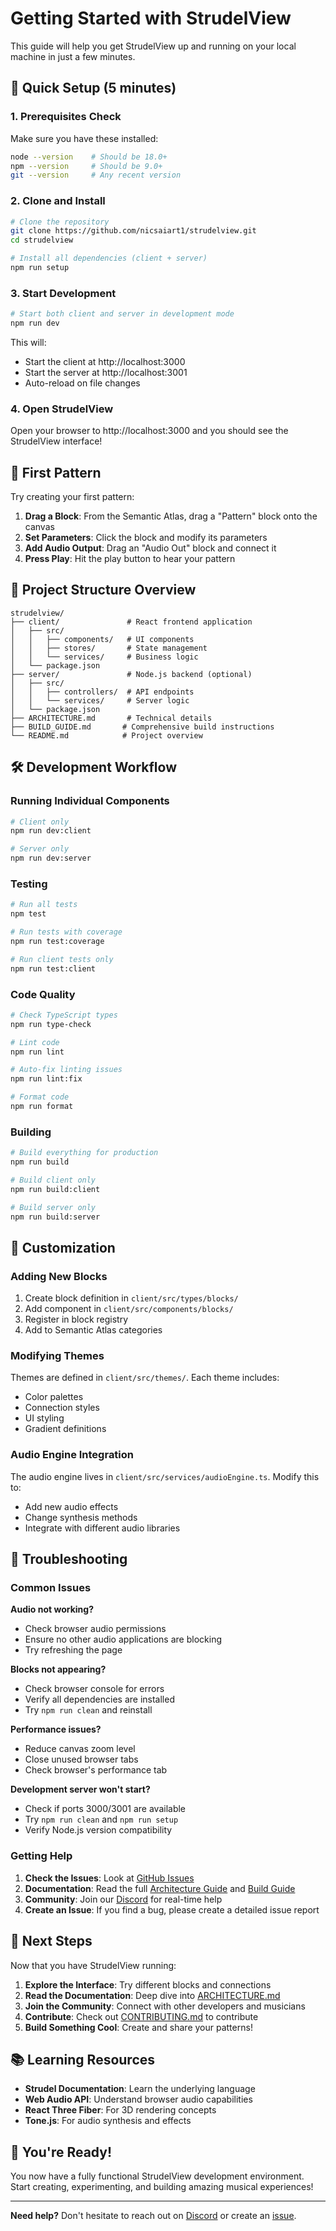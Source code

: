 # Getting Started with StrudelView

This guide will help you get StrudelView up and running on your local machine in just a few minutes.

## 🚀 Quick Setup (5 minutes)

### 1. Prerequisites Check

Make sure you have these installed:
```bash
node --version    # Should be 18.0+
npm --version     # Should be 9.0+
git --version     # Any recent version
```

### 2. Clone and Install

```bash
# Clone the repository
git clone https://github.com/nicsaiart1/strudelview.git
cd strudelview

# Install all dependencies (client + server)
npm run setup
```

### 3. Start Development

```bash
# Start both client and server in development mode
npm run dev
```

This will:
- Start the client at http://localhost:3000
- Start the server at http://localhost:3001
- Auto-reload on file changes

### 4. Open StrudelView

Open your browser to http://localhost:3000 and you should see the StrudelView interface!

## 🎵 First Pattern

Try creating your first pattern:

1. **Drag a Block**: From the Semantic Atlas, drag a "Pattern" block onto the canvas
2. **Set Parameters**: Click the block and modify its parameters
3. **Add Audio Output**: Drag an "Audio Out" block and connect it
4. **Press Play**: Hit the play button to hear your pattern

## 📁 Project Structure Overview

```
strudelview/
├── client/               # React frontend application
│   ├── src/
│   │   ├── components/   # UI components
│   │   ├── stores/       # State management
│   │   └── services/     # Business logic
│   └── package.json
├── server/               # Node.js backend (optional)
│   ├── src/
│   │   ├── controllers/  # API endpoints
│   │   └── services/     # Server logic
│   └── package.json
├── ARCHITECTURE.md       # Technical details
├── BUILD_GUIDE.md       # Comprehensive build instructions
└── README.md            # Project overview
```

## 🛠️ Development Workflow

### Running Individual Components

```bash
# Client only
npm run dev:client

# Server only  
npm run dev:server
```

### Testing

```bash
# Run all tests
npm test

# Run tests with coverage
npm run test:coverage

# Run client tests only
npm run test:client
```

### Code Quality

```bash
# Check TypeScript types
npm run type-check

# Lint code
npm run lint

# Auto-fix linting issues
npm run lint:fix

# Format code
npm run format
```

### Building

```bash
# Build everything for production
npm run build

# Build client only
npm run build:client

# Build server only
npm run build:server
```

## 🎨 Customization

### Adding New Blocks

1. Create block definition in `client/src/types/blocks/`
2. Add component in `client/src/components/blocks/`
3. Register in block registry
4. Add to Semantic Atlas categories

### Modifying Themes

Themes are defined in `client/src/themes/`. Each theme includes:
- Color palettes
- Connection styles
- UI styling
- Gradient definitions

### Audio Engine Integration

The audio engine lives in `client/src/services/audioEngine.ts`. Modify this to:
- Add new audio effects
- Change synthesis methods
- Integrate with different audio libraries

## 🐛 Troubleshooting

### Common Issues

**Audio not working?**
- Check browser audio permissions
- Ensure no other audio applications are blocking
- Try refreshing the page

**Blocks not appearing?**
- Check browser console for errors
- Verify all dependencies are installed
- Try `npm run clean` and reinstall

**Performance issues?**
- Reduce canvas zoom level
- Close unused browser tabs
- Check browser's performance tab

**Development server won't start?**
- Check if ports 3000/3001 are available
- Try `npm run clean` and `npm run setup`
- Verify Node.js version compatibility

### Getting Help

1. **Check the Issues**: Look at [GitHub Issues](https://github.com/nicsaiart1/strudelview/issues)
2. **Documentation**: Read the full [Architecture Guide](ARCHITECTURE.md) and [Build Guide](BUILD_GUIDE.md)
3. **Community**: Join our [Discord](https://discord.gg/strudelview) for real-time help
4. **Create an Issue**: If you find a bug, please create a detailed issue report

## 🎯 Next Steps

Now that you have StrudelView running:

1. **Explore the Interface**: Try different blocks and connections
2. **Read the Documentation**: Deep dive into [ARCHITECTURE.md](ARCHITECTURE.md)
3. **Join the Community**: Connect with other developers and musicians
4. **Contribute**: Check out [CONTRIBUTING.md](CONTRIBUTING.md) to contribute
5. **Build Something Cool**: Create and share your patterns!

## 📚 Learning Resources

- **Strudel Documentation**: Learn the underlying language
- **Web Audio API**: Understand browser audio capabilities  
- **React Three Fiber**: For 3D rendering concepts
- **Tone.js**: For audio synthesis and effects

## 🎉 You're Ready!

You now have a fully functional StrudelView development environment. Start creating, experimenting, and building amazing musical experiences!

---

**Need help?** Don't hesitate to reach out on [Discord](https://discord.gg/strudelview) or create an [issue](https://github.com/nicsaiart1/strudelview/issues). 
